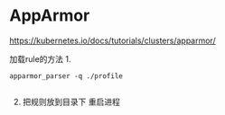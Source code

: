 #  AppArmor

https://kubernetes.io/docs/tutorials/clusters/apparmor/  



加载rule的方法
1.
```
apparmor_parser -q ./profile


```

2. 把规则放到目录下 重启进程

